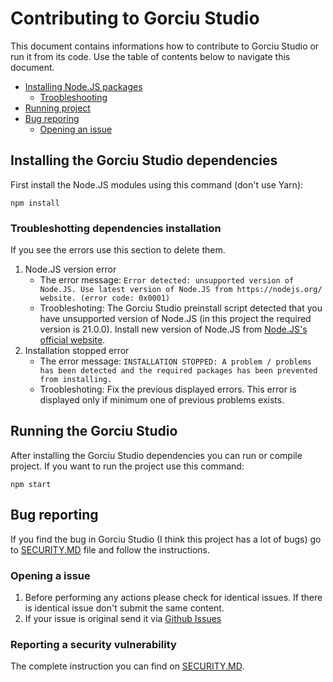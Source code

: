# Contributing to Gorciu Studio

This document contains informations how to contribute to Gorciu Studio or run it from its code. Use the table of contents below to navigate this document.

* [Installing Node.JS packages](#installing-the-gorciu-studio-dependencies)
    * [Troobleshooting](#troubleshotting-dependencies-installation)
* [Running project](#running-the-gorciu-studio)
* [Bug reporing](#bug-reporting)
    * [Opening an issue](#opening-a-issue)

## Installing the Gorciu Studio dependencies

First install the Node.JS modules using this command (don't use Yarn):

```npm install```

### Troubleshotting dependencies installation

If you see the errors use this section to delete them.

1. Node.JS version error
    - The error message: `Error detected: unsupported version of Node.JS. Use latest version of Node.JS from https://nodejs.org/ website. (error code: 0x0001)`
    - Troobleshoting: The Gorciu Studio preinstall script detected that you have unsupported version of Node.JS (in this project the required version is 21.0.0). Install new version of Node.JS from [Node.JS's official website](https://nodejs.org/).
2. Installation stopped error
    - The error message: `INSTALLATION STOPPED: A problem / problems has been detected and the required packages has been prevented from installing.`
    - Troobleshoting: Fix the previous displayed errors. This error is displayed only if minimum one of previous problems exists.

## Running the Gorciu Studio

After installing the Gorciu Studio dependencies you can run or compile project. If you want to run the project use this command:

```npm start```

## Bug reporting

If you find the bug in Gorciu Studio (I think this project has a lot of bugs) go to [SECURITY.MD](https://github.com/gorciu-official/studio/blob/main/SECURITY.MD) file and follow the instructions.

### Opening a issue

1. Before performing any actions please check for identical issues. If there is identical issue don't submit the same content.
2. If your issue is original send it via [Github Issues](https://github.com/gorciu-official/studio/issues)

### Reporting a security vulnerability

The complete instruction you can find on [SECURITY.MD](https://github.com/gorciu-official/studio/blob/main/SECURITY.MD).